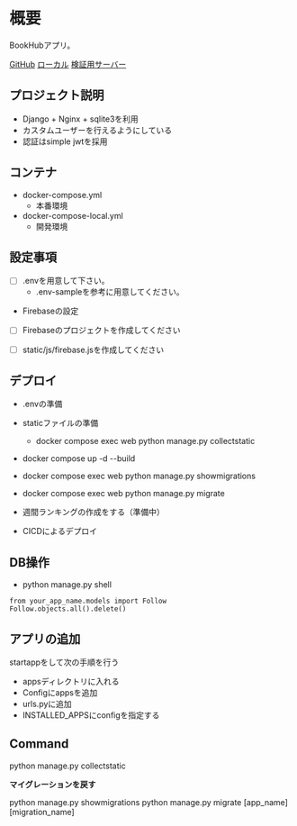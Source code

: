 # 概要

BookHubアプリ。

[GitHub](https://github.com/gamari/bookhub-django)
[ローカル](http://localhost:8000/)
[検証用サーバー](https://gamari-devs.xyz/)


## プロジェクト説明

- Django + Nginx + sqlite3を利用
- カスタムユーザーを行えるようにしている
- 認証はsimple jwtを採用


## コンテナ

- docker-compose.yml
    - 本番環境
- docker-compose-local.yml
    - 開発環境

## 設定事項

- [ ] .envを用意して下さい。
  - .env-sampleを参考に用意してください。

-  Firebaseの設定
  - [ ] Firebaseのプロジェクトを作成してください
  - [ ] static/js/firebase.jsを作成してください


## デプロイ

- .envの準備
- staticファイルの準備
  - docker compose exec web python manage.py collectstatic
- docker compose up -d --build
- docker compose exec web python manage.py showmigrations
- docker compose exec web python manage.py migrate
- 週間ランキングの作成をする（準備中）

- CICDによるデプロイ

## DB操作

- python manage.py shell

```
from your_app_name.models import Follow
Follow.objects.all().delete()
```


## アプリの追加

startappをして次の手順を行う

- appsディレクトリに入れる
- Configにappsを追加
- urls.pyに追加
- INSTALLED_APPSにconfigを指定する

## Command

python manage.py collectstatic


**マイグレーションを戻す**

python manage.py showmigrations
python manage.py migrate [app_name] [migration_name]